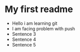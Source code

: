 # My first readme

- Hello i am learning git
- I am facing problem with push
- Sentence 3
- Sentence 4
- Sentence 5